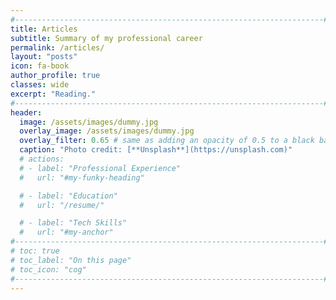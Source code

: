 ```yaml
---
#---------------------------------------------------------------------#
title: Articles
subtitle: Summary of my professional career
permalink: /articles/
layout: "posts"
icon: fa-book
author_profile: true
classes: wide
excerpt: "Reading."
#---------------------------------------------------------------------#
header:
  image: /assets/images/dummy.jpg
  overlay_image: /assets/images/dummy.jpg
  overlay_filter: 0.65 # same as adding an opacity of 0.5 to a black background
  caption: "Photo credit: [**Unsplash**](https://unsplash.com)"
  # actions:
  # - label: "Professional Experience"
  #   url: "#my-funky-heading"

  # - label: "Education"
  #   url: "/resume/"

  # - label: "Tech Skills"
  #   url: "#my-anchor"
#---------------------------------------------------------------------#
# toc: true
# toc_label: "On this page"
# toc_icon: "cog"
#---------------------------------------------------------------------#
---
```




<!-- <ul>
  {% for post in site.posts %}
    <li>
      <a href="{{ post.url }}">
        {{ post.title }}
      </a>
      - <time datetime="{{ post.date | date: "%Y-%m-%d" }}">{{ post.date | date_to_long_string }}</time>
    </li>
  {% endfor %}
</ul> -->